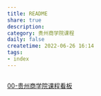 ```yaml
---
title: README
share: true
description:  
category: 贵州商学院课程 
daily: false
createtime: 2022-06-26 16:14
tags:
- index
---
```

```toc
```

[00-贵州商学院课程看板](099-Project/2022-06%20贵州商学院/00-贵州商学院课程看板.md)